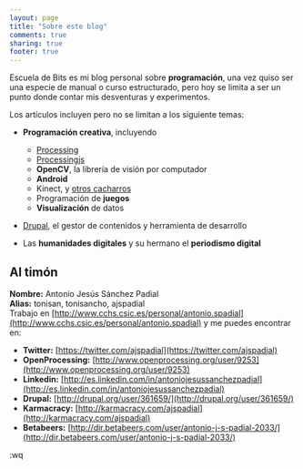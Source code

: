 ```yaml
---
layout: page
title: "Sobre este blog"
comments: true
sharing: true
footer: true
---
```


Escuela de Bits es mi blog personal sobre **programación**, una vez quiso ser una especie de manual o curso estructurado, pero hoy se limita a ser un punto donde contar mis desventuras y experimentos. 

Los artículos incluyen pero no se limitan a los siguiente temas:

* **Programación creativa**, incluyendo
	* [Processing](http://processing.org)
	* [Processingjs](http://processingjs.org)
	* **OpenCV**, la librería de visión por computador
	* **Android**
	* Kinect, y [otros cacharros](http://leapmotion.com)
	* Programación de **juegos**
	* **Visualización** de datos


* [Drupal](http://drupal.org), el gestor de contenidos y herramienta de desarrollo

* Las **humanidades digitales** y su hermano el **periodismo digital**

## Al timón

**Nombre:** Antonio Jesús Sánchez Padial  
**Alias:** tonisan, tonisancho, ajspadial  
Trabajo en [http://www.cchs.csic.es/personal/antonio.spadial](http://www.cchs.csic.es/personal/antonio.spadial) y me puedes encontrar en:

* **Twitter:** [https://twitter.com/ajspadial](https://twitter.com/ajspadial)   
* **OpenProcessing:** [http://www.openprocessing.org/user/9253](http://www.openprocessing.org/user/9253)
* **Linkedin:** [http://es.linkedin.com/in/antoniojesussanchezpadial](http://es.linkedin.com/in/antoniojesussanchezpadial)  
* **Drupal:** [http://drupal.org/user/361659/](http://drupal.org/user/361659/)  
* **Karmacracy:** [http://karmacracy.com/ajspadial](http://karmacracy.com/ajspadial)  
* **Betabeers:** [http://dir.betabeers.com/user/antonio-j-s-padial-2033/](http://dir.betabeers.com/user/antonio-j-s-padial-2033/)  

:wq


